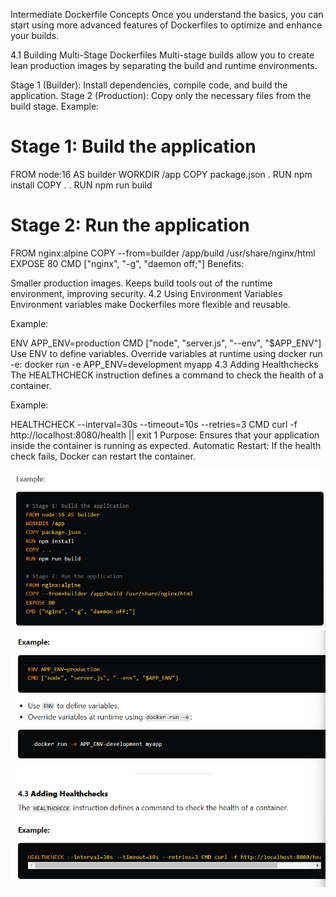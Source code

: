 Intermediate Dockerfile Concepts
Once you understand the basics, you can start using more advanced features of Dockerfiles to optimize and enhance your builds.

4.1 Building Multi-Stage Dockerfiles
Multi-stage builds allow you to create lean production images by separating the build and runtime environments.

Stage 1 (Builder): Install dependencies, compile code, and build the application.
Stage 2 (Production): Copy only the necessary files from the build stage.
Example:

# Stage 1: Build the application
FROM node:16 AS builder
WORKDIR /app
COPY package.json .
RUN npm install
COPY . .
RUN npm run build

# Stage 2: Run the application
FROM nginx:alpine
COPY --from=builder /app/build /usr/share/nginx/html
EXPOSE 80
CMD ["nginx", "-g", "daemon off;"]
Benefits:

Smaller production images.
Keeps build tools out of the runtime environment, improving security.
4.2 Using Environment Variables
Environment variables make Dockerfiles more flexible and reusable.

Example:

ENV APP_ENV=production
CMD ["node", "server.js", "--env", "$APP_ENV"]
Use ENV to define variables.
Override variables at runtime using docker run -e:
  docker run -e APP_ENV=development myapp
4.3 Adding Healthchecks
The HEALTHCHECK instruction defines a command to check the health of a container.

Example:

HEALTHCHECK --interval=30s --timeout=10s --retries=3 CMD curl -f http://localhost:8080/health || exit 1
Purpose: Ensures that your application inside the container is running as expected.
Automatic Restart: If the health check fails, Docker can restart the container.

![alt text](image-1.png)
![alt text](image-2.png)